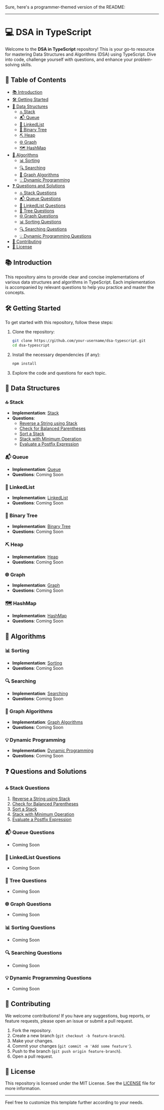 Sure, here's a programmer-themed version of the README:

---

# 💻 DSA in TypeScript

Welcome to the **DSA in TypeScript** repository! This is your go-to resource for mastering Data Structures and Algorithms (DSA) using TypeScript. Dive into code, challenge yourself with questions, and enhance your problem-solving skills.

## 🚀 Table of Contents

- [📚 Introduction](#-introduction)
- [🛠️ Getting Started](#️-getting-started)
- [🔧 Data Structures](#-data-structures)
  - [🔝 Stack](#-stack)
  - [📬 Queue](#-queue)
  - [🔗 LinkedList](#-linkedlist)
  - [🌳 Binary Tree](#-binary-tree)
  - [⛏️ Heap](#-heap)
  - [🌐 Graph](#-graph)
  - [🗺️ HashMap](#-hashmap)
- [📏 Algorithms](#-algorithms)
  - [📊 Sorting](#-sorting)
  - [🔍 Searching](#-searching)
  - [🔗 Graph Algorithms](#-graph-algorithms)
  - [💡 Dynamic Programming](#-dynamic-programming)
- [❓ Questions and Solutions](#-questions-and-solutions)
  - [🔝 Stack Questions](#-stack-questions)
  - [📬 Queue Questions](#-queue-questions)
  - [🔗 LinkedList Questions](#-linkedlist-questions)
  - [🌳 Tree Questions](#-tree-questions)
  - [🌐 Graph Questions](#-graph-questions)
  - [📊 Sorting Questions](#-sorting-questions)
  - [🔍 Searching Questions](#-searching-questions)
  - [💡 Dynamic Programming Questions](#-dynamic-programming-questions)
- [🤝 Contributing](#-contributing)
- [📜 License](#-license)

## 📚 Introduction

This repository aims to provide clear and concise implementations of various data structures and algorithms in TypeScript. Each implementation is accompanied by relevant questions to help you practice and master the concepts.

## 🛠️ Getting Started

To get started with this repository, follow these steps:

1. Clone the repository:

   ```bash
   git clone https://github.com/your-username/dsa-typescript.git
   cd dsa-typescript
   ```

2. Install the necessary dependencies (if any):

   ```bash
   npm install
   ```

3. Explore the code and questions for each topic.

## 🔧 Data Structures

### 🔝 Stack

- **Implementation**: [Stack](src/data-structures/Stack.ts)
- **Questions**:
  - [Reverse a String using Stack](questions/stack/reverseString.md)
  - [Check for Balanced Parentheses](questions/stack/isBalanced.md)
  - [Sort a Stack](questions/stack/sortStack.md)
  - [Stack with Minimum Operation](questions/stack/minStack.md)
  - [Evaluate a Postfix Expression](questions/stack/evaluatePostfix.md)

### 📬 Queue

- **Implementation**: [Queue](src/data-structures/Queue.ts)
- **Questions**: Coming Soon

### 🔗 LinkedList

- **Implementation**: [LinkedList](src/data-structures/LinkedList.ts)
- **Questions**: Coming Soon

### 🌳 Binary Tree

- **Implementation**: [Binary Tree](src/data-structures/BinaryTree.ts)
- **Questions**: Coming Soon

### ⛏️ Heap

- **Implementation**: [Heap](src/data-structures/Heap.ts)
- **Questions**: Coming Soon

### 🌐 Graph

- **Implementation**: [Graph](src/data-structures/Graph.ts)
- **Questions**: Coming Soon

### 🗺️ HashMap

- **Implementation**: [HashMap](src/data-structures/HashMap.ts)
- **Questions**: Coming Soon

## 📏 Algorithms

### 📊 Sorting

- **Implementation**: [Sorting](src/algorithms/Sorting.ts)
- **Questions**: Coming Soon

### 🔍 Searching

- **Implementation**: [Searching](src/algorithms/Searching.ts)
- **Questions**: Coming Soon

### 🔗 Graph Algorithms

- **Implementation**: [Graph Algorithms](src/algorithms/GraphAlgorithms.ts)
- **Questions**: Coming Soon

### 💡 Dynamic Programming

- **Implementation**: [Dynamic Programming](src/algorithms/DynamicProgramming.ts)
- **Questions**: Coming Soon

## ❓ Questions and Solutions

### 🔝 Stack Questions

1. [Reverse a String using Stack](questions/stack/reverseString.md)
2. [Check for Balanced Parentheses](questions/stack/isBalanced.md)
3. [Sort a Stack](questions/stack/sortStack.md)
4. [Stack with Minimum Operation](questions/stack/minStack.md)
5. [Evaluate a Postfix Expression](questions/stack/evaluatePostfix.md)

### 📬 Queue Questions

- Coming Soon

### 🔗 LinkedList Questions

- Coming Soon

### 🌳 Tree Questions

- Coming Soon

### 🌐 Graph Questions

- Coming Soon

### 📊 Sorting Questions

- Coming Soon

### 🔍 Searching Questions

- Coming Soon

### 💡 Dynamic Programming Questions

- Coming Soon

## 🤝 Contributing

We welcome contributions! If you have any suggestions, bug reports, or feature requests, please open an issue or submit a pull request.

1. Fork the repository.
2. Create a new branch (`git checkout -b feature-branch`).
3. Make your changes.
4. Commit your changes (`git commit -m 'Add some feature'`).
5. Push to the branch (`git push origin feature-branch`).
6. Open a pull request.

## 📜 License

This repository is licensed under the MIT License. See the [LICENSE](LICENSE) file for more information.

---

Feel free to customize this template further according to your needs.
